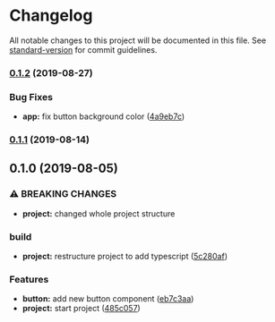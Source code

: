 # Changelog

All notable changes to this project will be documented in this file. See [standard-version](https://github.com/conventional-changelog/standard-version) for commit guidelines.

### [0.1.2](https://github.com/thiagobrez/qa-tools/compare/v0.1.1...v0.1.2) (2019-08-27)


### Bug Fixes

* **app:** fix button background color ([4a9eb7c](https://github.com/thiagobrez/qa-tools/commit/4a9eb7c))

### [0.1.1](https://github.com/thiagobrez/qa-tools/compare/v0.1.0...v0.1.1) (2019-08-14)

## 0.1.0 (2019-08-05)


### ⚠ BREAKING CHANGES

* **project:** changed whole project structure

### build

* **project:** restructure project to add typescript ([5c280af](https://github.com/thiagobrez/qa-tools/commit/5c280af))


### Features

* **button:** add new button component ([eb7c3aa](https://github.com/thiagobrez/qa-tools/commit/eb7c3aa))
* **project:** start project ([485c057](https://github.com/thiagobrez/qa-tools/commit/485c057))
